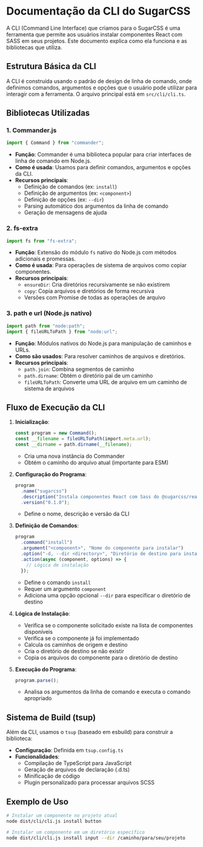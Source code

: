 # Documentação da CLI do SugarCSS

A CLI (Command Line Interface) que criamos para o SugarCSS é uma ferramenta que permite aos usuários instalar componentes React com SASS em seus projetos. Este documento explica como ela funciona e as bibliotecas que utiliza.

## Estrutura Básica da CLI

A CLI é construída usando o padrão de design de linha de comando, onde definimos comandos, argumentos e opções que o usuário pode utilizar para interagir com a ferramenta. O arquivo principal está em `src/cli/cli.ts`.

## Bibliotecas Utilizadas

### 1. Commander.js

```typescript
import { Command } from "commander";
```

- **Função**: Commander é uma biblioteca popular para criar interfaces de linha de comando em Node.js.
- **Como é usada**: Usamos para definir comandos, argumentos e opções da CLI.
- **Recursos principais**:
  - Definição de comandos (ex: `install`)
  - Definição de argumentos (ex: `<component>`)
  - Definição de opções (ex: `--dir`)
  - Parsing automático dos argumentos da linha de comando
  - Geração de mensagens de ajuda

### 2. fs-extra

```typescript
import fs from "fs-extra";
```

- **Função**: Extensão do módulo `fs` nativo do Node.js com métodos adicionais e promessas.
- **Como é usada**: Para operações de sistema de arquivos como copiar componentes.
- **Recursos principais**:
  - `ensureDir`: Cria diretórios recursivamente se não existirem
  - `copy`: Copia arquivos e diretórios de forma recursiva
  - Versões com Promise de todas as operações de arquivo

### 3. path e url (Node.js nativo)

```typescript
import path from "node:path";
import { fileURLToPath } from "node:url";
```

- **Função**: Módulos nativos do Node.js para manipulação de caminhos e URLs.
- **Como são usados**: Para resolver caminhos de arquivos e diretórios.
- **Recursos principais**:
  - `path.join`: Combina segmentos de caminho
  - `path.dirname`: Obtém o diretório pai de um caminho
  - `fileURLToPath`: Converte uma URL de arquivo em um caminho de sistema de arquivos

## Fluxo de Execução da CLI

1. **Inicialização**:
   ```typescript
   const program = new Command();
   const __filename = fileURLToPath(import.meta.url);
   const __dirname = path.dirname(__filename);
   ```
   - Cria uma nova instância do Commander
   - Obtém o caminho do arquivo atual (importante para ESM)

2. **Configuração do Programa**:
   ```typescript
   program
     .name("sugarcss")
     .description("Instala componentes React com Sass do @sugarcss/react")
     .version("0.1.0");
   ```
   - Define o nome, descrição e versão da CLI

3. **Definição de Comandos**:
   ```typescript
   program
     .command("install")
     .argument("<component>", "Nome do componente para instalar")
     .option("-d, --dir <directory>", "Diretório de destino para instalar o componente", "")
     .action(async (component, options) => {
       // Lógica de instalação
     });
   ```
   - Define o comando `install`
   - Requer um argumento `component`
   - Adiciona uma opção opcional `--dir` para especificar o diretório de destino

4. **Lógica de Instalação**:
   - Verifica se o componente solicitado existe na lista de componentes disponíveis
   - Verifica se o componente já foi implementado
   - Calcula os caminhos de origem e destino
   - Cria o diretório de destino se não existir
   - Copia os arquivos do componente para o diretório de destino

5. **Execução do Programa**:
   ```typescript
   program.parse();
   ```
   - Analisa os argumentos da linha de comando e executa o comando apropriado

## Sistema de Build (tsup)

Além da CLI, usamos o `tsup` (baseado em esbuild) para construir a biblioteca:

- **Configuração**: Definida em `tsup.config.ts`
- **Funcionalidades**:
  - Compilação de TypeScript para JavaScript
  - Geração de arquivos de declaração (.d.ts)
  - Minificação de código
  - Plugin personalizado para processar arquivos SCSS

## Exemplo de Uso

```bash
# Instalar um componente no projeto atual
node dist/cli/cli.js install button

# Instalar um componente em um diretório específico
node dist/cli/cli.js install input --dir /caminho/para/seu/projeto
```
